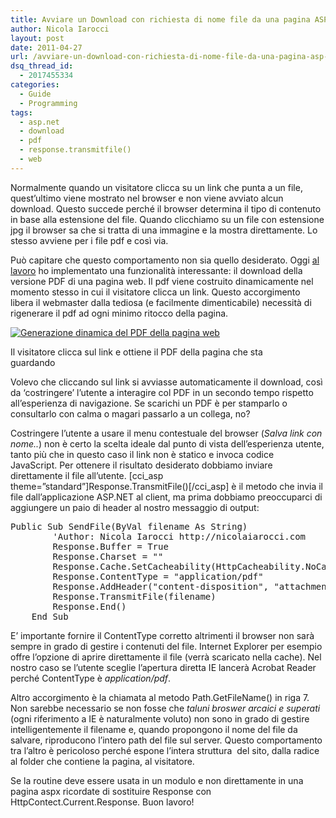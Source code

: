 ```yaml
---
title: Avviare un Download con richiesta di nome file da una pagina ASP.NET
author: Nicola Iarocci
layout: post
date: 2011-04-27
url: /avviare-un-download-con-richiesta-di-nome-file-da-una-pagina-asp-net/
dsq_thread_id:
  - 2017455334
categories:
  - Guide
  - Programming
tags:
  - asp.net
  - download
  - pdf
  - response.transmitfile()
  - web
---
```

<img class="size-thumbnail wp-image-2251 alignright" title="Download" src="http://i0.wp.com/nicolaiarocci.com/wp-content/uploads/Download-150x150.png?fit=150%2C150" alt="" srcset="images/Download.png?resize=150%2C150 150w, http://i1.wp.com/nicolaiarocci.com/wp-content/uploads/Download.png?resize=90%2C90 90w, http://i1.wp.com/nicolaiarocci.com/wp-content/uploads/Download.png?w=256 256w" sizes="(max-width: 150px) 100vw, 150px" data-recalc-dims="1" />Normalmente quando un visitatore clicca su un link che punta a un file, quest&#8217;ultimo viene mostrato nel browser e non viene avviato alcun download. Questo succede perché il browser determina il tipo di contenuto in base alla estensione del file. Quando clicchiamo su un file con estensione jpg il browser sa che si tratta di una immagine e la mostra direttamente. Lo stesso avviene per i file pdf e così via.

Può capitare che questo comportamento non sia quello desiderato. Oggi <a title="Gestionale Amica" href="http://gestionaleamica.com" target="_blank">al lavoro</a> ho implementato una funzionalità interessante: il download della versione PDF di una pagina web. Il pdf viene costruito dinamicamente nel momento stesso in cui il visitatore clicca un link. Questo accorgimento libera il webmaster dalla tediosa (e facilmente dimenticabile) necessità di rigenerare il pdf ad ogni minimo ritocco della pagina.

<div id="attachment_2230" style="width: 460px" class="wp-caption aligncenter">
  <a href="http://i0.wp.com/nicolaiarocci.com/wp-content/uploads/PDFSchedeProdotto.png" rel="lightbox[2229]"><img class="size-full wp-image-2230" title="Generazione dinamica del PDF della pagina web" src="http://i0.wp.com/nicolaiarocci.com/wp-content/uploads/PDFSchedeProdotto.png?fit=450%2C181" alt="Generazione dinamica del PDF della pagina web" srcset="http://i0.wp.com/nicolaiarocci.com/wp-content/uploads/PDFSchedeProdotto.png?w=623 623w, http://i0.wp.com/nicolaiarocci.com/wp-content/uploads/PDFSchedeProdotto.png?resize=150%2C60 150w, http://i0.wp.com/nicolaiarocci.com/wp-content/uploads/PDFSchedeProdotto.png?resize=300%2C120 300w, http://i0.wp.com/nicolaiarocci.com/wp-content/uploads/PDFSchedeProdotto.png?resize=500%2C200 500w" sizes="(max-width: 450px) 100vw, 450px" data-recalc-dims="1" /></a>
  
  <p class="wp-caption-text">
    Il visitatore clicca sul link e ottiene il PDF della pagina che sta guardando
  </p>
</div>

Volevo che cliccando sul link si avviasse automaticamente il download, così da &#8216;costringere&#8217; l&#8217;utente a interagire col PDF in un secondo tempo rispetto all&#8217;esperienza di navigazione. Se scarichi un PDF è per stamparlo o consultarlo con calma o magari passarlo a un collega, no? <!--more-->

Costringere l&#8217;utente a usare il menu contestuale del browser (_Salva link con nome.._) non è certo la scelta ideale dal punto di vista dell&#8217;esperienza utente, tanto più che in questo caso il link non è statico e invoca codice JavaScript. Per ottenere il risultato desiderato dobbiamo inviare direttamente il file all&#8217;utente. [cci\_asp theme=&#8221;standard&#8221;]Response.TransmitFile()[/cci\_asp] è il metodo che invia il file dall&#8217;applicazione ASP.NET al client, ma prima dobbiamo preoccuparci di aggiungere un paio di header al nostro messaggio di output:

<pre class="brush:vb">Public Sub SendFile(ByVal filename As String)
        'Author: Nicola Iarocci http://nicolaiarocci.com
        Response.Buffer = True
        Response.Charset = ""
        Response.Cache.SetCacheability(HttpCacheability.NoCache)
        Response.ContentType = "application/pdf"
        Response.AddHeader("content-disposition", "attachment;filename=" & Path.GetFileName(filename))
        Response.TransmitFile(filename)
        Response.End()
    End Sub</pre>

E&#8217; importante fornire il ContentType corretto altrimenti il browser non sarà sempre in grado di gestire i contenuti del file. Internet Explorer per esempio offre l&#8217;opzione di aprire direttamente il file (verrà scaricato nella cache). Nel nostro caso se l&#8217;utente sceglie l&#8217;apertura diretta IE lancerà Acrobat Reader perché ContentType è _application/pdf_.

Altro accorgimento è la chiamata al metodo Path.GetFileName() in riga 7. Non sarebbe necessario se non fosse che _taluni broswer arcaici e superati_ (ogni riferimento a IE è naturalmente voluto) non sono in grado di gestire intelligentemente il filename e, quando propongono il nome del file da salvare, riproducono l&#8217;intero path del file sul server. Questo comportamento tra l&#8217;altro è pericoloso perché espone l&#8217;intera struttura  del sito, dalla radice al folder che contiene la pagina, al visitatore.

Se la routine deve essere usata in un modulo e non direttamente in una pagina aspx ricordate di sostituire Response con HttpContect.Current.Response. Buon lavoro!
